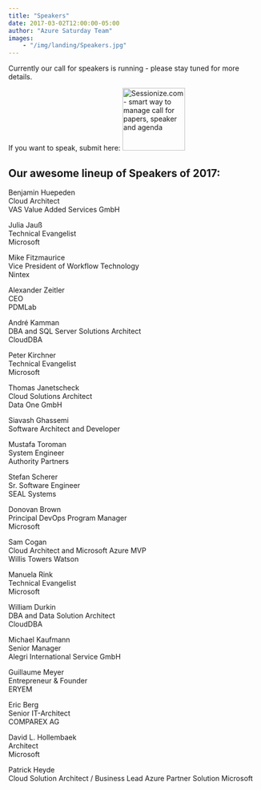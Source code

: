```yaml
---
title: "Speakers"
date: 2017-03-02T12:00:00-05:00
author: "Azure Saturday Team"
images: 
    - "/img/landing/Speakers.jpg"
---
```


Currently our call for speakers is running - please stay tuned for more details.

If you want to speak, submit here:
<a href="https://sessionize.com/azure-saturday-2018"><img width="125" height="125" style="width: 125px !important;" src="https://sessionize.com/Assets/buttons/sessionize--button-125x125.png" alt="Sessionize.com - smart way to manage call for papers, speaker and agenda"></a>

## Our awesome lineup of Speakers of 2017:

Benjamin Huepeden  
Cloud Architect  
VAS Value Added Services GmbH

Julia Jauß  
Technical Evangelist  
Microsoft  

Mike Fitzmaurice  
Vice President of Workflow Technology  
Nintex

Alexander Zeitler  
CEO  
PDMLab  

André Kamman  
DBA and SQL Server Solutions Architect  
CloudDBA

Peter Kirchner  
Technical Evangelist  
Microsoft

Thomas Janetscheck  
Cloud Solutions Architect  
Data One GmbH  

Siavash Ghassemi  
Software Architect and Developer  

Mustafa Toroman  
System Engineer  
Authority Partners

Stefan Scherer  
Sr. Software Engineer  
SEAL Systems

Donovan Brown  
Principal DevOps Program Manager  
Microsoft  

Sam Cogan  
Cloud Architect and Microsoft Azure MVP  
Willis Towers Watson

Manuela Rink  
Technical Evangelist  
Microsoft

William Durkin  
DBA and Data Solution Architect  
CloudDBA

Michael Kaufmann  
Senior Manager  
Alegri International Service GmbH

Guillaume Meyer  
Entrepreneur & Founder  
ERYEM

Eric Berg  
Senior IT-Architect  
COMPAREX AG

David L. Hollembaek  
Architect  
Microsoft

Patrick Heyde  
Cloud Solution Architect / Business Lead Azure Partner Solution
Microsoft

